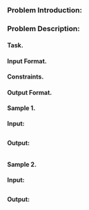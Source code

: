 
##

### Problem Introduction:

### Problem Description:
#### Task.


#### Input Format.


#### Constraints.

#### Output Format.


#### Sample 1.

**Input:**

```commandline
```

**Output:**

```commandline
```


#### Sample 2.

**Input:**

```commandline
```

**Output:**

```commandline
```
